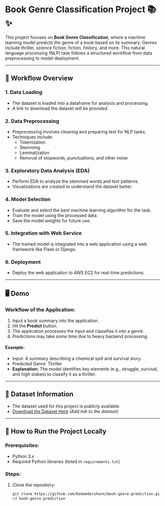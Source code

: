 # Book Genre Classification Project 📚✨

This project focuses on **Book Genre Classification**, where a machine learning model predicts the genre of a book based on its summary. Genres include thriller, science fiction, fiction, history, and more. This natural language processing (NLP) task follows a structured workflow from data preprocessing to model deployment.

---

## 🚀 Workflow Overview

### 1. **Data Loading**
- The dataset is loaded into a dataframe for analysis and processing.
- A link to download the dataset will be provided.

### 2. **Data Preprocessing**
- Preprocessing involves cleaning and preparing text for NLP tasks.
- Techniques include:
  - Tokenization
  - Stemming
  - Lemmatization
  - Removal of stopwords, punctuations, and other noise

### 3. **Exploratory Data Analysis (EDA)**
- Perform EDA to analyze the stemmed words and text patterns.
- Visualizations are created to understand the dataset better.

### 4. **Model Selection**
- Evaluate and select the best machine learning algorithm for the task.
- Train the model using the processed data.
- Save the model weights for future use.

### 5. **Integration with Web Service**
- The trained model is integrated into a web application using a web framework like Flask or Django.

### 6. **Deployment**
- Deploy the web application to AWS EC2 for real-time predictions.

---

## 🖥️ Demo

### Workflow of the Application:
1. Input a book summary into the application.
2. Hit the **Predict** button.
3. The application processes the input and classifies it into a genre.
4. Predictions may take some time due to heavy backend processing.

#### Example:
- Input: A summary describing a chemical spill and survival story.
- Predicted Genre: Thriller
- **Explanation:** The model identifies key elements (e.g., struggle, survival, and high stakes) to classify it as a thriller.

---

## 📂 Dataset Information
- The dataset used for this project is publicly available.  
- [Download the Dataset Here](#) *(Add link to the dataset)*  

---

## 📜 How to Run the Project Locally
### Prerequisites:
- Python 3.x
- Required Python libraries (listed in `requirements.txt`)

### Steps:
1. Clone the repository:
   ```bash
   git clone https://github.com/Kadamdarshann/book-genre-prediction.git
   cd book-genre-prediction
